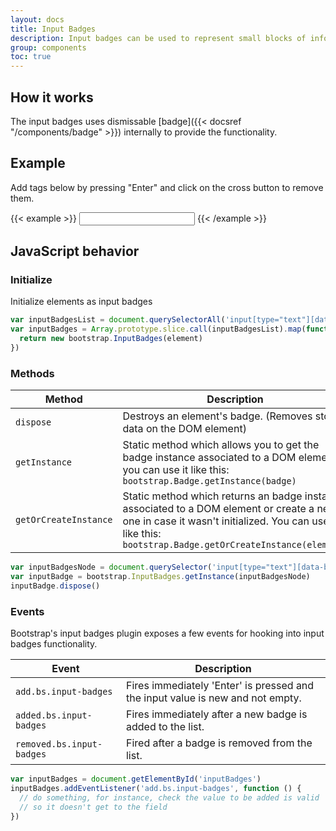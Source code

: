 ```yaml
---
layout: docs
title: Input Badges
description: Input badges can be used to represent small blocks of information.
group: components
toc: true
---
```


## How it works

The input badges uses dismissable [badge]({{< docsref "/components/badge" >}}) internally to provide the functionality.

## Example

Add tags below by pressing "Enter" and click on the cross button to remove them.

{{< example >}}
<input class="form-control" type="text" data-bs-badges="input-badges" data-bs-colour="secondary" data-bs-rounded="false">
{{< /example >}}

## JavaScript behavior

### Initialize

Initialize elements as input badges

```js
var inputBadgesList = document.querySelectorAll('input[type="text"][data-bs-badges="input-badges"]')
var inputBadges = Array.prototype.slice.call(inputBadgesList).map(function (element) {
  return new bootstrap.InputBadges(element)
})
```

### Methods

<table class="table">
  <thead>
    <tr>
      <th>Method</th>
      <th>Description</th>
    </tr>
  </thead>
  <tbody>
    <tr>
      <td>
        <code>dispose</code>
      </td>
      <td>
        Destroys an element's badge. (Removes stored data on the DOM element)
      </td>
    </tr>
    <tr>
      <td>
        <code>getInstance</code>
      </td>
      <td>
        Static method which allows you to get the badge instance associated to a DOM element, you can use it like this: <code>bootstrap.Badge.getInstance(badge)</code>
      </td>
    </tr>
    <tr>
      <td>
        <code>getOrCreateInstance</code>
      </td>
      <td>
        Static method which returns an badge instance associated to a DOM element or create a new one in case it wasn't initialized.
        You can use it like this: <code>bootstrap.Badge.getOrCreateInstance(element)</code>
      </td>
    </tr>
  </tbody>
</table>

```js
var inputBadgesNode = document.querySelector('input[type="text"][data-bs-badges="input-badges"]')
var inputBadge = bootstrap.InputBadges.getInstance(inputBadgesNode)
inputBadge.dispose()
```

### Events

Bootstrap's input badges plugin exposes a few events for hooking into input badges functionality.

<table class="table">
  <thead>
    <tr>
      <th>Event</th>
      <th>Description</th>
    </tr>
  </thead>
  <tbody>
    <tr>
      <td><code>add.bs.input-badges</code></td>
      <td>
        Fires immediately 'Enter' is pressed and the input value is new and not empty.
      </td>
    </tr>
    <tr>
      <td><code>added.bs.input-badges</code></td>
      <td>
        Fires immediately after a new badge is added to the list.
      </td>
    </tr>
    <tr>
      <td><code>removed.bs.input-badges</code></td>
      <td>
        Fired after a badge is removed from the list.
      </td>
    </tr>
  </tbody>
</table>

```js
var inputBadges = document.getElementById('inputBadges')
inputBadges.addEventListener('add.bs.input-badges', function () {
  // do something, for instance, check the value to be added is valid
  // so it doesn't get to the field
})
```
